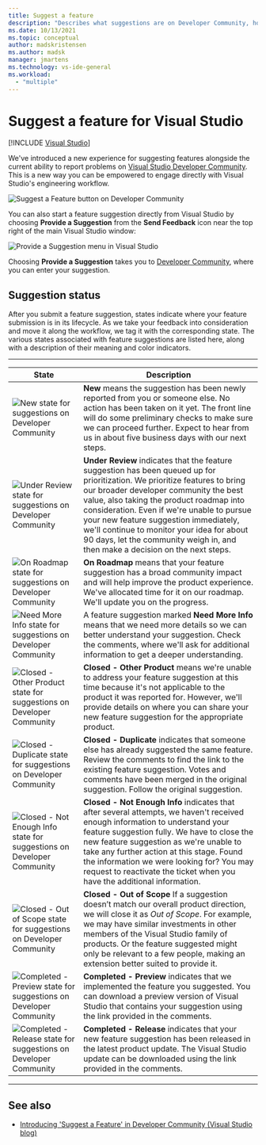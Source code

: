 ```yaml
---
title: Suggest a feature
description: "Describes what suggestions are on Developer Community, how to make a suggestion, and how suggestions are used by Microsoft in the Visual Studio road map."
ms.date: 10/13/2021
ms.topic: conceptual
author: madskristensen
ms.author: madsk
manager: jmartens
ms.technology: vs-ide-general
ms.workload:
  - "multiple"
---
```

# Suggest a feature for Visual Studio

 [!INCLUDE [Visual Studio](~/includes/applies-to-version/vs-windows-only.md)]

We've introduced a new experience for suggesting features alongside the current ability to report problems on [Visual Studio Developer Community](https://aka.ms/feedback/suggest?space=8). This is a new way you can be empowered to engage directly with Visual Studio's engineering workflow.

![Suggest a Feature button on Developer Community](media/suggest-a-feature/suggest-feature-button.png)

You can also start a feature suggestion directly from Visual Studio by choosing **Provide a Suggestion** from the **Send Feedback** icon near the top right of the main Visual Studio window:

![Provide a Suggestion menu in Visual Studio](media/suggest-a-feature/provide-suggestion.png)

Choosing **Provide a Suggestion** takes you to [Developer Community](https://aka.ms/feedback/suggest?space=8), where you can enter your suggestion.

## Suggestion status

After you submit a feature suggestion, states indicate where your feature submission is in its lifecycle. As we take your feedback into consideration and move it along the workflow, we tag it with the corresponding state. The various states associated with feature suggestions are listed here, along with a description of their meaning and color indicators.

- - -
| **State** | **Description**                                                                                                         |
|-------------|-------------------------------------------------------------------------------------------------------------------------|
|  ![New state for suggestions on Developer Community](../ide/media/SuggestStates/New.jpg)          | **New** means the suggestion has been newly reported from you or someone else. No action has been taken on it yet. The front line will do some preliminary checks to make sure we can proceed further. Expect to hear from us in about five business days with our next steps.                    |
|  ![Under Review state for suggestions on Developer Community](../ide/media/SuggestStates/UnderReview.jpg)           | **Under Review** indicates that the feature suggestion has been queued up for prioritization. We prioritize features to bring our broader developer community the best value, also taking the product roadmap into consideration. Even if we're unable to pursue your new feature suggestion immediately, we'll continue to monitor your idea for about 90 days, let the community weigh in, and then make a decision on the next steps.                    |
|  ![On Roadmap state for suggestions on Developer Community](../ide/media/SuggestStates/OnRoadmap.jpg)       | **On Roadmap** means that your feature suggestion has a broad community impact and will help improve the product experience. We've allocated time for it on our roadmap. We'll update you on the progress.                   |
|  ![Need More Info state for suggestions on Developer Community](../ide/media/SuggestStates/NeedMoreInfo.jpg)          | A feature suggestion marked **Need More Info** means that we need more details so we can better understand your suggestion. Check the comments, where we'll ask for additional information to get a deeper understanding.                    |
|  ![Closed - Other Product state for suggestions on Developer Community](../ide/media/SuggestStates/ClosedOtherProduct.jpg)          | **Closed - Other Product** means we're unable to address your feature suggestion at this time because it's not applicable to the product it was reported for. However, we'll provide details on where you can share your new feature suggestion for the appropriate product.                    |
|  ![Closed - Duplicate state for suggestions on Developer Community](../ide/media/SuggestStates/ClosedDuplicate.jpg)          | **Closed - Duplicate** indicates that someone else has already suggested the same feature. Review the comments to find the link to the existing feature suggestion. Votes and comments have been merged in the original suggestion. Follow the original suggestion.                    |
|  ![Closed - Not Enough Info state for suggestions on Developer Community](../ide/media/SuggestStates/ClosedNotEnoughInfo.jpg)          | **Closed - Not Enough Info** indicates that after several attempts, we haven't received enough information to understand your feature suggestion fully. We have to close the new feature suggestion as we're unable to take any further action at this stage. Found the information we were looking for? You may request to reactivate the ticket when you have the additional information.                    |
|  ![Closed - Out of Scope state for suggestions on Developer Community](../ide/media/SuggestStates/closed-out-of-scope.png)           | **Closed - Out of Scope** If a suggestion doesn’t match our overall product direction, we will close it as *Out of Scope*. For example, we may have similar investments in other members of the Visual Studio family of products. Or the feature suggested might only be relevant to a few people, making an extension better suited to provide it.                    |
|  ![Completed - Preview state for suggestions on Developer Community](../ide/media/SuggestStates/CompletedPreview.jpg)           | **Completed - Preview** indicates that we implemented the feature you suggested. You can download a preview version of Visual Studio that contains your suggestion using the link provided in the comments.                    |
|  ![Completed - Release state for suggestions on Developer Community](../ide/media/SuggestStates/CompletedRelease.jpg)           | **Completed - Release** indicates that your new feature suggestion has been released in the latest product update. The Visual Studio update can be downloaded using the link provided in the comments.                        |

- - -

## See also

- [Introducing 'Suggest a Feature' in Developer Community (Visual Studio blog)](https://devblogs.microsoft.com/visualstudio/introducing-suggest-a-feature-in-developer-community/?utm_source=vs_developer_news&utm_medium=referral)
